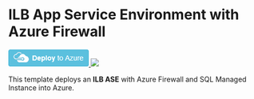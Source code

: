 # ILB App Service Environment with Azure Firewall

<a href="https://portal.azure.com/#create/Microsoft.Template/uri/https%3A%2F%2Fraw.githubusercontent.com%2Fjftl6y%2Fazure-ilb-ase-firewall%2Ffrb-war-room%2Fazuredeploy.json" target="_blank">
<img src="https://raw.githubusercontent.com/Azure/azure-quickstart-templates/master/1-CONTRIBUTION-GUIDE/images/deploytoazure.png"/>
</a>

<a href="http://armviz.io/#/?load=https%3A%2F%2Fraw.githubusercontent.com%2Fjftl6y%2Fazure-ilb-ase-firewall%2Ffrb-war-room%2Fazuredeploy.json" target="_blank">
    <img src="http://armviz.io/visualizebutton.png"/>
</a>

This template deploys an **ILB ASE** with Azure Firewall and SQL Managed Instance into Azure.
